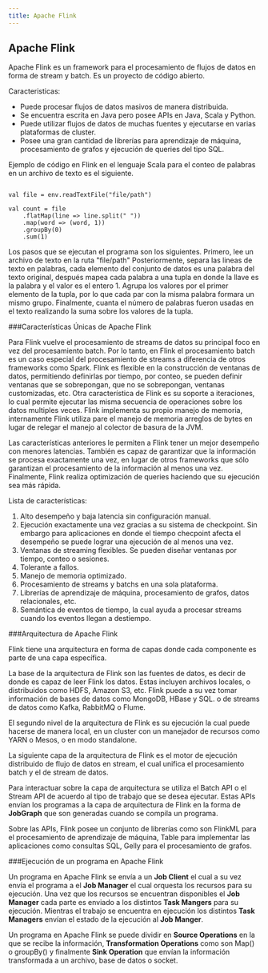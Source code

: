 ```yaml
---
title: Apache Flink
---
```

## Apache Flink

Apache Flink es un framework para el procesamiento de flujos de datos en forma de stream y batch. 
Es un proyecto de código abierto.

Caracteristicas:

* Puede procesar flujos de datos masivos de manera distribuida.
* Se encuentra escrita en Java pero posee APIs en Java, Scala y Python.
* Puede utilizar flujos de datos de muchas fuentes y ejecutarse en varias plataformas de cluster.
* Posee una gran cantidad de librerías para aprendizaje de máquina, procesamiento de grafos y ejecución
de queries del tipo SQL.

Ejemplo de código en Flink en el lenguaje Scala para el conteo de palabras en un archivo de texto es el siguiente.

```:java

val file = env.readTextFile("file/path")

val count = file
    .flatMap(line => line.split(" "))
    .map(word => (word, 1))
    .groupBy(0)
    .sum(1)
```

Los pasos que se ejecutan el programa son los siguientes. Primero, lee un archivo de texto en la ruta "file/path"
Posteriormente, separa las lineas de texto en palabras, cada elemento del conjunto de datos es una palabra del texto 
original, después mapea cada palabra a una tupla en donde la llave es la palabra y el valor es el entero 1. Agrupa los 
valores por el primer elemento de la tupla, por lo que cada par con la misma palabra formara un mismo grupo. 
Finalmente, cuanta el número de palabras fueron usadas en el texto realizando la suma sobre los valores de la tupla. 

###Características Únicas de Apache Flink

Para Flink vuelve el procesamiento de streams de datos su principal foco en vez del procesamiento batch. Por lo 
tanto, en Flink el procesamiento batch es un caso especial del procesamiento de streams a diferencia de otros frameworks 
como Spark. Flink es flexible en la construcción de ventanas de datos, permitiendo definirlas por tiempo, por conteo, 
se pueden definir ventanas que se sobrepongan, que no se sobrepongan, ventanas customizadas, etc. Otra característica de 
Flink es su soporte a iteraciones, lo cual permite ejecutar las misma secuencia de operaciones sobre los datos multiples 
veces. Flink implementa su propio manejo de memoria, internamente Flink utiliza pare el manejo de memoria arreglos de 
bytes en lugar de relegar el manejo al colector de basura de la JVM. 

Las características anteriores le permiten a Flink tener un mejor desempeño con menores latencias. También es capaz de 
garantizar que la información se procesa exactamente una vez, en lugar de otros frameworks que sólo garantizan el 
procesamiento de la información al menos una vez. Finalmente, Flink realiza optimización de queries haciendo que su 
ejecución sea más rápida. 

Lista de características:
1. Alto desempeño y baja latencia sin configuración manual.
2. Ejecución exactamente una vez gracias a su sistema de checkpoint. Sin embargo para aplicaciones en donde el tiempo 
checpoint afecta el desempeño se puede lograr una ejecución de al menos una vez.
3. Ventanas de streaming flexibles. Se pueden diseñar ventanas por tiempo, conteo o sesiones. 
4. Tolerante a fallos. 
5. Manejo de memoria optimizado.
6. Procesamiento de streams y batchs en una sola plataforma.
7. Librerías de aprendizaje de máquina, procesamiento de grafos, datos relacionales, etc.
8. Semántica de eventos de tiempo, la cual ayuda a procesar streams cuando los eventos llegan a destiempo. 
 


###Arquitectura de Apache Flink

Flink tiene una arquitectura en forma de capas donde cada componente es parte de una capa específica. 

La base de la arquitectura de Flink son las fuentes de datos, es decir de donde es capaz de leer Flink los datos. Estas
incluyen archivos locales, o distribuidos como  HDFS, Amazon S3, etc. Flink puede a su vez tomar información de bases 
de datos como MongoDB, HBase y SQL. o de streams de datos como Kafka, RabbitMQ o Flume.

El segundo nivel de la arquitectura de Flink es su ejecución la cual puede hacerse de manera local, en un cluster con un 
manejador de recursos como YARN o Mesos,  o en modo standalone.

La siguiente capa de la arquitectura de Flink es el motor de ejecución distribuido de flujo de datos en stream, el cual 
unifica el procesamiento batch y el de stream de datos. 

Para interactuar sobre la capa de arquitectura se utiliza el Batch API o el Stream API de acuerdo al tipo de trabajo  que se 
desea ejecutar. Estas APIs envían los programas a la capa de arquitectura de Flink en la forma de **JobGraph** que son 
generadas cuando se compila un programa. 

Sobre las APIs, Flink posee un conjunto de librerías como son FlinkML para el procesamiento de aprendizaje de máquina, 
Table para implementar las aplicaciones como consultas SQL, Gelly para el procesamiento de grafos.      
  
###Ejecución de un programa en Apache Flink

Un programa en Apache Flink se envía a un **Job Client** el cual a su vez envía el programa a el **Job Manager** el
cual orquesta los recursos para su ejecución. Una vez que los recursos se encuentran disponibles el **Job Manager** cada
parte es enviado a los distintos **Task Mangers** para su ejecución. Mientras el trabajo se encuentra en ejecución los 
distintos **Task Managers** envían el estado de la ejecución al **Job Manger**.

Un programa en Apache Flink se puede dividir en **Source Operations** en la que se recibe la información, **Transformation 
Operations** como son Map() o groupBy() y finalmente **Sink Operation** que envían la información transformada a un 
archivo, base de datos o socket. 

